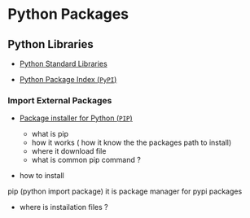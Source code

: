 # Python Packages

## Python Libraries

- [Python Standard Libraries](https://docs.python.org/3.12/library/index.html)

- [Python Package Index (`PyPI`)](https://pypi.org/)

### Import External Packages

- [Package installer for Python (`PIP`)](https://pip.pypa.io/en/stable/)
  - what is pip
  - how it works ( how it know the the packages path to install)
  - where it download file
  - what is common pip command ?

  
- how to install

pip (python import package) it is package manager for pypi packages

- where is instailation files ?

##
